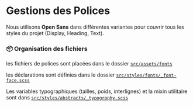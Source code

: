 # Gestions des Polices

Nous utilisons **Open Sans** dans différentes variantes pour couvrir tous les styles du projet (Display, Heading, Text).

### 📦 Organisation des fichiers

les fichiers de polices sont placées dans le dossier [`src/assets/fonts`](https://github.com/Pecunia-App/pecunia-front/tree/feat/150-fondations-scss/src/assets/fonts/)

les déclarations sont définies dans le dossier [`src/styles/fonts/_font-face.scss`](https://github.com/Pecunia-App/pecunia-front/tree/feat/150-fondations-scss/src/styles/fonts/_font-face.scss)

Les variables typographiques (tailles, poids, interlignes) et la mixin utilitaire sont dans [`src/styles/abstracts/_typography.scss`](https://github.com/Pecunia-App/pecunia-front/tree/feat/150-fondations-scss/src/styles/abstracts/_typography.scss)
